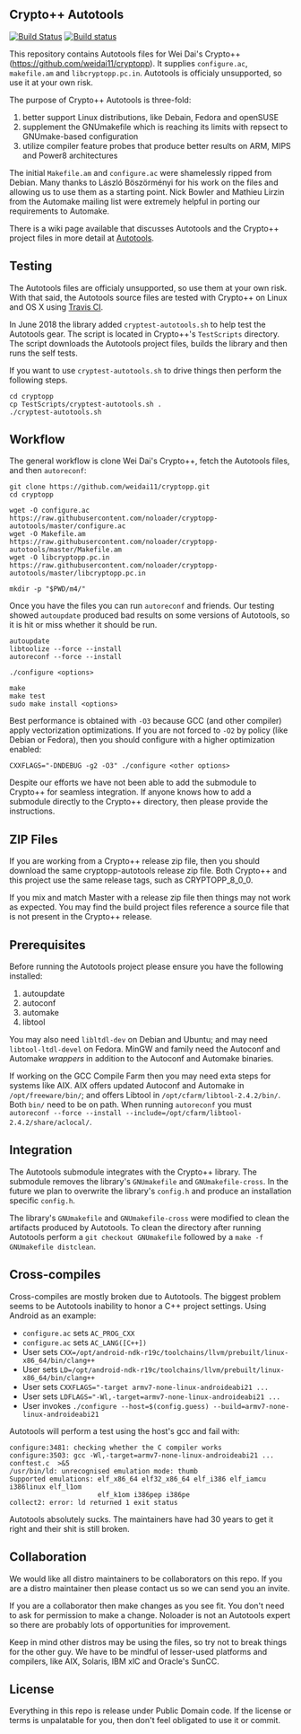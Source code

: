 ## Crypto++ Autotools

[![Build Status](https://travis-ci.org/noloader/cryptopp-autotools.svg?branch=master)](https://travis-ci.org/noloader/cryptopp-autotools)
[![Build status](https://ci.appveyor.com/api/projects/status/3de2dlmwv9fxeyp8?svg=true)](https://ci.appveyor.com/project/noloader/cryptopp-autotools)

This repository contains Autotools files for Wei Dai's Crypto++ (https://github.com/weidai11/cryptopp). It supplies `configure.ac`, `makefile.am` and `libcryptopp.pc.in`. Autotools is officialy unsupported, so use it at your own risk.

The purpose of Crypto++ Autotools is three-fold:

1. better support Linux distributions, like Debain, Fedora and openSUSE
2. supplement the GNUmakefile which is reaching its limits with repsect to GNUmake-based configuration
3. utilize compiler feature probes that produce better results on ARM, MIPS and Power8 architectures

The initial `Makefile.am` and `configure.ac` were shamelessly ripped from Debian. Many thanks to László Böszörményi for his work on the files and allowing us to use them as a starting point. Nick Bowler and Mathieu Lirzin from the Automake mailing list were extremely helpful in porting our requirements to Automake.

There is a wiki page available that discusses Autotools and the Crypto++ project files in more detail at [Autotools](https://www.cryptopp.com/wiki/Autotools).

## Testing

The Autotools files are officialy unsupported, so use them at your own risk. With that said, the Autotools source files are tested with Crypto++ on Linux and OS X using [Travis CI](https://github.com/weidai11/cryptopp/blob/master/.travis.yml).

In June 2018 the library added `cryptest-autotools.sh` to help test the Autotools gear. The script is located in Crypto++'s `TestScripts` directory. The script downloads the Autotools project files, builds the library and then runs the self tests.

If you want to use `cryptest-autotools.sh` to drive things then perform the following steps.

    cd cryptopp
    cp TestScripts/cryptest-autotools.sh .
    ./cryptest-autotools.sh

## Workflow

The general workflow is clone Wei Dai's Crypto++, fetch the Autotools files, and then `autoreconf`:

    git clone https://github.com/weidai11/cryptopp.git
    cd cryptopp

    wget -O configure.ac https://raw.githubusercontent.com/noloader/cryptopp-autotools/master/configure.ac
    wget -O Makefile.am https://raw.githubusercontent.com/noloader/cryptopp-autotools/master/Makefile.am
    wget -O libcryptopp.pc.in https://raw.githubusercontent.com/noloader/cryptopp-autotools/master/libcryptopp.pc.in

    mkdir -p "$PWD/m4/"

Once you have the files you can run `autoreconf` and friends. Our testing showed `autoupdate` produced bad results on some versions of Autotools, so it is hit or miss whether it should be run.

    autoupdate
    libtoolize --force --install
    autoreconf --force --install

    ./configure <options>

    make
    make test
    sudo make install <options>

Best performance is obtained with `-O3` because GCC (and other compiler) apply vectorization optimizations. If you are not forced to `-O2` by policy (like Debian or Fedora), then you should configure with a higher optimization enabled:

    CXXFLAGS="-DNDEBUG -g2 -O3" ./configure <other options>

Despite our efforts we have not been able to add the submodule to Crypto++ for seamless integration. If anyone knows how to add a submodule directly to the Crypto++ directory, then please provide the instructions.

## ZIP Files

If you are working from a Crypto++ release zip file, then you should download the same cryptopp-autotools release zip file. Both Crypto++ and this project use the same release tags, such as CRYPTOPP_8_0_0.

If you mix and match Master with a release zip file then things may not work as expected. You may find the build project files reference a source file that is not present in the Crypto++ release.

## Prerequisites

Before running the Autotools project please ensure you have the following installed:

1. autoupdate
2. autoconf
3. automake
4. libtool

You may also need `libltdl-dev` on Debian and Ubuntu; and may need `libtool-ltdl-devel` on Fedora. MinGW and family need the Autoconf and Automake *wrappers* in addition to the Autoconf and Automake binaries.

If working on the GCC Compile Farm then you may need exta steps for systems like AIX. AIX offers updated Autoconf and Automake in `/opt/freeware/bin/`; and offers Libtool in `/opt/cfarm/libtool-2.4.2/bin/`. Both `bin/` need to be on path. When running `autoreconf` you must `autoreconf --force --install --include=/opt/cfarm/libtool-2.4.2/share/aclocal/`.

## Integration
The Autotools submodule integrates with the Crypto++ library. The submodule removes the library's `GNUmakefile` and `GNUmakefile-cross`. In the future we plan to overwrite the library's `config.h` and produce an installation specific `config.h`.

The library's `GNUmakefile` and `GNUmakefile-cross` were modified to clean the artifacts produced by Autotools. To clean the directory after running Autotools perform a `git checkout GNUmakefile` followed by a `make -f GNUmakefile distclean`.

## Cross-compiles

Cross-compiles are mostly broken due to Autotools. The biggest problem seems to be Autotools inability to honor a C++ project settings. Using Android as an example:

* `configure.ac` sets `AC_PROG_CXX`
* `configure.ac` sets `AC_LANG([C++])`
* User sets `CXX=/opt/android-ndk-r19c/toolchains/llvm/prebuilt/linux-x86_64/bin/clang++`
* User sets `LD=/opt/android-ndk-r19c/toolchains/llvm/prebuilt/linux-x86_64/bin/clang++`
* User sets `CXXFLAGS="-target armv7-none-linux-androideabi21 ...`
* User sets `LDFLAGS="-Wl,-target=armv7-none-linux-androideabi21 ...`
* User invokes `./configure --host=$(config.guess) --build=armv7-none-linux-androideabi21`

Autotools will perform a test using the host's gcc and fail with:

```
configure:3481: checking whether the C compiler works
configure:3503: gcc -Wl,-target=armv7-none-linux-androideabi21 ... conftest.c  >&5
/usr/bin/ld: unrecognised emulation mode: thumb
Supported emulations: elf_x86_64 elf32_x86_64 elf_i386 elf_iamcu i386linux elf_l1om
                      elf_k1om i386pep i386pe
collect2: error: ld returned 1 exit status
```

Autotools absolutely sucks. The maintainers have had 30 years to get it right and their shit is still broken.

## Collaboration
We would like all distro maintainers to be collaborators on this repo. If you are a distro maintainer then please contact us so we can send you an invite.

If you are a collaborator then make changes as you see fit. You don't need to ask for permission to make a change. Noloader is not an Autotools expert so there are probably lots of opportunities for improvement.

Keep in mind other distros may be using the files, so try not to break things for the other guy. We have to be mindful of lesser-used platforms and compilers, like AIX, Solaris, IBM xlC and Oracle's SunCC.

## License

Everything in this repo is release under Public Domain code. If the license or terms is unpalatable for you, then don't feel obligated to use it or commit.
